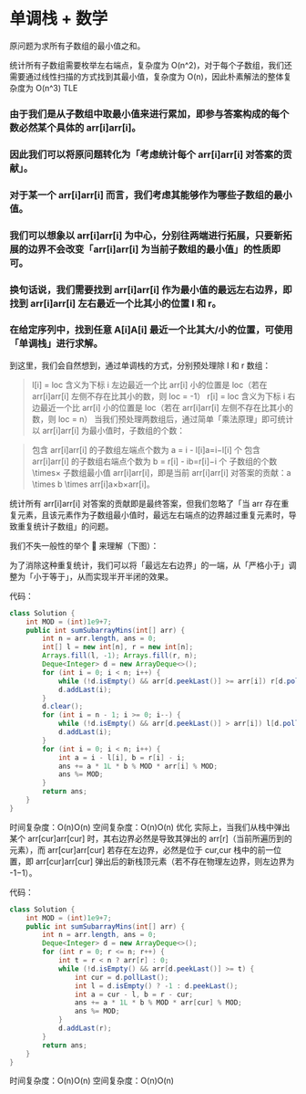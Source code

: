 # 单调栈 + 数学

原问题为求所有子数组的最小值之和。

统计所有子数组需要枚举左右端点，复杂度为 O(n^2)，对于每个子数组，我们还需要通过线性扫描的方式找到其最小值，复杂度为 O(n)，因此朴素解法的整体复杂度为 O(n^3) TLE


### 由于我们是从子数组中取最小值来进行累加，即参与答案构成的每个数必然某个具体的 arr[i]arr[i]。

### 因此我们可以将原问题转化为「考虑统计每个 arr[i]arr[i] 对答案的贡献」。

### 对于某一个 arr[i]arr[i] 而言，我们考虑其能够作为哪些子数组的最小值。

### 我们可以想象以 arr[i]arr[i] 为中心，分别往两端进行拓展，只要新拓展的边界不会改变「arr[i]arr[i] 为当前子数组的最小值」的性质即可。

### 换句话说，我们需要找到 arr[i]arr[i] 作为最小值的最远左右边界，即找到 arr[i]arr[i] 左右最近一个比其小的位置 l 和 r。

### 在给定序列中，找到任意 A[i]A[i] 最近一个比其大/小的位置，可使用「单调栈」进行求解。

到这里，我们会自然想到，通过单调栈的方式，分别预处理除 l 和 r 数组：

>  l[i] = loc 含义为下标 i 左边最近一个比 arr[i] 小的位置是 loc（若在 arr[i]arr[i] 左侧不存在比其小的数，则 loc = -1）
> r[i] = loc 含义为下标 i 右边最近一个比 arr[i] 小的位置是 loc（若在 arr[i]arr[i] 左侧不存在比其小的数，则 loc = n）
> 当我们预处理两数组后，通过简单「乘法原理」即可统计以 arr[i]arr[i] 为最小值时，子数组的个数：

> 包含 arr[i]arr[i] 的子数组左端点个数为 a = i - l[i]a=i−l[i] 个
> 包含 arr[i]arr[i] 的子数组右端点个数为 b = r[i] - ib=r[i]−i 个
> 子数组的个数 \times× 子数组最小值 arr[i]arr[i]，即是当前 arr[i]arr[i] 对答案的贡献：a \times b \times arr[i]a×b×arr[i]。

统计所有 arr[i]arr[i] 对答案的贡献即是最终答案，但我们忽略了「当 arr 存在重复元素，且该元素作为子数组最小值时，最远左右端点的边界越过重复元素时，导致重复统计子数组」的问题。

我们不失一般性的举个 🌰 来理解（下图）：



为了消除这种重复统计，我们可以将「最远左右边界」的一端，从「严格小于」调整为「小于等于」，从而实现半开半闭的效果。

代码：

```java
class Solution {
    int MOD = (int)1e9+7;
    public int sumSubarrayMins(int[] arr) {
        int n = arr.length, ans = 0;
        int[] l = new int[n], r = new int[n];
        Arrays.fill(l, -1); Arrays.fill(r, n);
        Deque<Integer> d = new ArrayDeque<>();
        for (int i = 0; i < n; i++) {
            while (!d.isEmpty() && arr[d.peekLast()] >= arr[i]) r[d.pollLast()] = i;
            d.addLast(i);
        }
        d.clear();
        for (int i = n - 1; i >= 0; i--) {
            while (!d.isEmpty() && arr[d.peekLast()] > arr[i]) l[d.pollLast()] = i;
            d.addLast(i);
        }
        for (int i = 0; i < n; i++) {
            int a = i - l[i], b = r[i] - i;
            ans += a * 1L * b % MOD * arr[i] % MOD;
            ans %= MOD;
        }
        return ans;
    }
}
```

时间复杂度：O(n)O(n)
空间复杂度：O(n)O(n)
优化
实际上，当我们从栈中弹出某个 arr[cur]arr[cur] 时，其右边界必然是导致其弹出的 arr[r]（当前所遍历到的元素），而 arr[cur]arr[cur] 若存在左边界，必然是位于 cur,cur 栈中的前一位置，即 arr[cur]arr[cur] 弹出后的新栈顶元素（若不存在物理左边界，则左边界为 -1−1）。

代码：

```java
class Solution {
    int MOD = (int)1e9+7;
    public int sumSubarrayMins(int[] arr) {
        int n = arr.length, ans = 0;
        Deque<Integer> d = new ArrayDeque<>();
        for (int r = 0; r <= n; r++) {
            int t = r < n ? arr[r] : 0;
            while (!d.isEmpty() && arr[d.peekLast()] >= t) {
                int cur = d.pollLast();
                int l = d.isEmpty() ? -1 : d.peekLast();
                int a = cur - l, b = r - cur;
                ans += a * 1L * b % MOD * arr[cur] % MOD;
                ans %= MOD;
            }
            d.addLast(r);
        }
        return ans;
    }
}
```

时间复杂度：O(n)O(n)
空间复杂度：O(n)O(n)